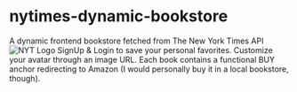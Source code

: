 # nytimes-dynamic-bookstore
A dynamic frontend bookstore fetched from The New York Times API
![NYT Logo](https://upload.wikimedia.org/wikipedia/commons/0/02/The_New_York_Times_Logo.svg)
SignUp & Login to save your personal favorites. Customize your avatar through an image URL.
Each book contains a functional BUY anchor redirecting to Amazon (I would personally buy it in a local bookstore, though).
